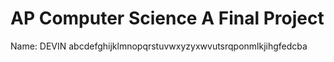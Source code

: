 # AP Computer Science A Final Project
Name: DEVIN abcdefghijklmnopqrstuvwxyzyxwvutsrqponmlkjihgfedcba
